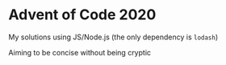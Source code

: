 # Advent of Code 2020

My solutions using JS/Node.js (the only dependency is `lodash`)

Aiming to be concise without being cryptic
